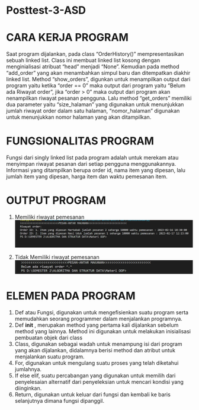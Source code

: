 # Posttest-3-ASD

# CARA KERJA PROGRAM
Saat program dijalankan, pada class “OrderHistory()” mempresentasikan sebuah linked list. Class ini membuat linked list kosong dengan menginialisasi atribuat “head” menjadi “None”. Kemudian pada method “add_order” yang akan menambahkan simpul baru dan ditempatkan diakhir linked list. Method “show_orders”, digunkan untuk menampilkan output dari program yaitu ketika “order == 0” maka output dari program yaitu “Belum ada Riwayat order”, jika “order > 0” maka output dari program akan nenampilkan riwayat pesanan pengguna. Lalu method “get_orders” memiliki dua parameter yaitu “size_halaman” yang digunakan untuk menunjukkan jumlah riwayat order dalam satu halaman, “nomor_halaman” digunakan untuk menunjukkan nomor halaman yang akan ditampilkan.

# FUNGSIONALITAS PROGRAM
Fungsi dari singly linked list pada program adalah untuk merekam atau menyimpan riwayat pesanan dari setiap pengguna menggunakannya. Informasi yang ditampilkan berupa order id, nama item yang dipesan, lalu jumlah item yang dipesan, harga item dan waktu pemesanan item.   

# OUTPUT PROGRAM
1.	Memiliki riwayat pemesanan
![Gambar](output/o1.png)

2.	Tidak Memiliki riwayat pemesanan
![Gambar](output/o2.png)
 
# ELEMEN PADA PROGRAM
1.	Def atau Fungsi, digunakan untuk mengefisienkan suatu program serta memudahkan seorang programmer dalam menjalankan programnya. 
2.	Def __init__ , merupakan method yang pertama kali dijalankan sebelum method yang lainnya. Method ini digunakan untuk melakukan inisialisasi pembuatan objek dari class
3.	Class, digunakan sebagai wadah untuk menampung isi dari program yang akan dijalankan, didalamnya berisi method dan atribut untuk menjalankan suatu program.
4.	For, digunakan untuk mengulang suatu proses yang telah diketahui jumlahnya.  
5.	If else elif, suatu percabangan yang digunakan untuk memilih dari penyelesaian alternatif dari penyeleksian untuk mencari kondisi yang diinginkan.
6.	Return, digunakan untuk keluar dari fungsi dan kembali ke baris selanjutnya dimana fungsi dipanggil. 
